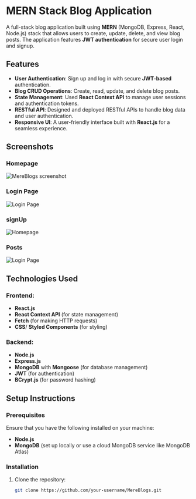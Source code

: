 # MERN Stack Blog Application

A full-stack blog application built using **MERN** (MongoDB, Express, React, Node.js) stack that allows users to create, update, delete, and view blog posts. The application features **JWT authentication** for secure user login and signup.

## Features

- **User Authentication**: Sign up and log in with secure **JWT-based** authentication.
- **Blog CRUD Operations**: Create, read, update, and delete blog posts.
- **State Management**: Used **React Context API** to manage user sessions and authentication tokens.
- **RESTful API**: Designed and deployed RESTful APIs to handle blog data and user authentication.
- **Responsive UI**: A user-friendly interface built with **React.js** for a seamless experience.

## Screenshots

### Homepage
![MereBlogs screenshot](./assets/Home.png)

### Login Page
![Login Page](./assets/Login.png)

### signUp
![Homepage](./assets/signup.png)

### Posts
![Login Page](./assets/posts.png)

## Technologies Used

### Frontend:
- **React.js**
- **React Context API** (for state management)
- **Fetch** (for making HTTP requests)
- **CSS**/ **Styled Components** (for styling)

### Backend:
- **Node.js**
- **Express.js**
- **MongoDB** with **Mongoose** (for database management)
- **JWT** (for authentication)
- **BCrypt.js** (for password hashing)

## Setup Instructions

### Prerequisites
Ensure that you have the following installed on your machine:
- **Node.js** 
- **MongoDB** (set up locally or use a cloud MongoDB service like MongoDB Atlas)

### Installation

1. Clone the repository:

   ```bash
   git clone https://github.com/your-username/MereBlogs.git

